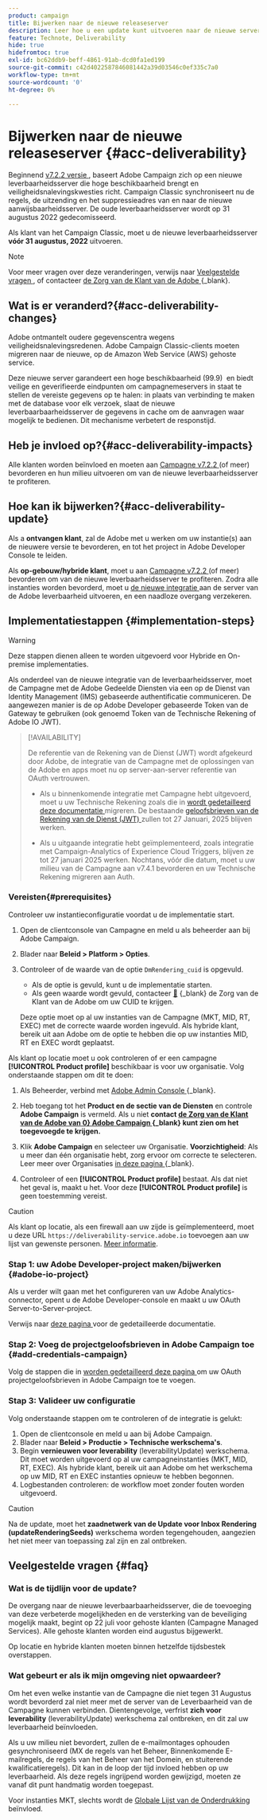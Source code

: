 ```yaml
---
product: campaign
title: Bijwerken naar de nieuwe releaseserver
description: Leer hoe u een update kunt uitvoeren naar de nieuwe server voor campagneresultaten
feature: Technote, Deliverability
hide: true
hidefromtoc: true
exl-id: bc62ddb9-beff-4861-91ab-dcd0fa1ed199
source-git-commit: c42d4022587846081442a39d03546c0ef335c7a0
workflow-type: tm+mt
source-wordcount: '0'
ht-degree: 0%

---
```


# Bijwerken naar de nieuwe releaseserver {#acc-deliverability}

Beginnend [ v7.2.2 versie ](../../rn/using/latest-release.md#release-7-2-2), baseert Adobe Campaign zich op een nieuwe leverbaarheidsserver die hoge beschikbaarheid brengt en veiligheidsnalevingskwesties richt. Campaign Classic synchroniseert nu de regels, de uitzending en het suppressieadres van en naar de nieuwe aanwijsbaarheidsserver. De oude leverbaarheidsserver wordt op 31 augustus 2022 gedecomisseerd.

Als klant van het Campaign Classic, moet u de nieuwe leverbaarheidsserver **vóór 31 augustus, 2022** uitvoeren.

>[!NOTE]
>
>Voor meer vragen over deze veranderingen, verwijs naar [ Veelgestelde vragen ](#faq), of contacteer [ de Zorg van de Klant van de Adobe ](https://helpx.adobe.com/nl/enterprise/admin-guide.html/enterprise/using/support-for-experience-cloud.ug.html) {_blank}.
>

## Wat is er veranderd?{#acc-deliverability-changes}

Adobe ontmantelt oudere gegevenscentra wegens veiligheidsnalevingsredenen. Adobe Campaign Classic-clients moeten migreren naar de nieuwe, op de Amazon Web Service (AWS) gehoste service.

Deze nieuwe server garandeert een hoge beschikbaarheid (99.9) &#x200B; en biedt veilige en geverifieerde eindpunten om campagnemeservers in staat te stellen de vereiste gegevens op te halen: in plaats van verbinding te maken met de database voor elk verzoek, slaat de nieuwe leverbaarbaarheidsserver de gegevens in cache om de aanvragen waar mogelijk te bedienen. Dit mechanisme verbetert de responstijd. &#x200B;

## Heb je invloed op?{#acc-deliverability-impacts}

Alle klanten worden beïnvloed en moeten aan [ Campagne v7.2.2 ](../../rn/using/latest-release.md#release-7-2-2) (of meer) bevorderen en hun milieu uitvoeren om van de nieuwe leverbaarheidsserver te profiteren.

## Hoe kan ik bijwerken?{#acc-deliverability-update}

Als a **ontvangen klant**, zal de Adobe met u werken om uw instantie(s) aan de nieuwere versie te bevorderen, en tot het project in Adobe Developer Console te leiden.

Als **op-gebouw/hybride klant**, moet u aan [ Campagne v7.2.2 ](../../rn/using/latest-release.md#release-7-2-2) (of meer) bevorderen om van de nieuwe leverbaarheidsserver te profiteren. Zodra alle instanties worden bevorderd, moet u [ de nieuwe integratie ](#implementation-steps) aan de server van de Adobe leverbaarheid uitvoeren, en een naadloze overgang verzekeren.

## Implementatiestappen {#implementation-steps}

>[!WARNING]
>
>Deze stappen dienen alleen te worden uitgevoerd voor Hybride en On-premise implementaties.

Als onderdeel van de nieuwe integratie van de leverbaarheidsserver, moet de Campagne met de Adobe Gedeelde Diensten via een op de Dienst van Identity Management (IMS) gebaseerde authentificatie communiceren. De aangewezen manier is de op Adobe Developer gebaseerde Token van de Gateway te gebruiken (ook genoemd Token van de Technische Rekening of Adobe IO JWT).

>[!AVAILABILITY]
>
> De referentie van de Rekening van de Dienst (JWT) wordt afgekeurd door Adobe, de integratie van de Campagne met de oplossingen van de Adobe en apps moet nu op server-aan-server referentie van OAuth vertrouwen. </br>
>
> * Als u binnenkomende integratie met Campagne hebt uitgevoerd, moet u uw Technische Rekening zoals die in [ wordt gedetailleerd deze documentatie ](https://developer.adobe.com/developer-console/docs/guides/authentication/ServerToServerAuthentication/migration/#_blank) migreren. De bestaande [ geloofsbrieven van de Rekening van de Dienst (JWT) ](../../integrations/using/oauth-technical-account.md) zullen tot 27 Januari, 2025 blijven werken. </br>
>
> * Als u uitgaande integratie hebt geïmplementeerd, zoals integratie met Campaign-Analytics of Experience Cloud Triggers, blijven ze tot 27 januari 2025 werken. Nochtans, vóór die datum, moet u uw milieu van de Campagne aan v7.4.1 bevorderen en uw Technische Rekening migreren aan Auth.

### Vereisten{#prerequisites}

Controleer uw instantieconfiguratie voordat u de implementatie start.

1. Open de clientconsole van Campagne en meld u als beheerder aan bij Adobe Campaign.
1. Blader naar **Beleid > Platform > Opties**.
1. Controleer of de waarde van de optie `DmRendering_cuid` is opgevuld.

   * Als de optie is gevuld, kunt u de implementatie starten.
   * Als geen waarde wordt gevuld, contacteer [&#128279;](https://helpx.adobe.com/nl/enterprise/admin-guide.html/enterprise/using/support-for-experience-cloud.ug.html) {_blank} de Zorg van de Klant van de Adobe  om uw CUID te krijgen.

   Deze optie moet op al uw instanties van de Campagne (MKT, MID, RT, EXEC) met de correcte waarde worden ingevuld. Als hybride klant, bereik uit aan Adobe om de optie te hebben die op uw instanties MID, RT en EXEC wordt geplaatst.

Als klant op locatie moet u ook controleren of er een campagne **[!UICONTROL Product profile]** beschikbaar is voor uw organisatie. Volg onderstaande stappen om dit te doen:

1. Als Beheerder, verbind met [ Adobe Admin Console ](https://adminconsole.adobe.com/) {_blank}.
1. Heb toegang tot het **Product en de sectie van de Diensten** en controle **Adobe Campaign** is vermeld.
Als u niet **contact [ de Zorg van de Klant van de Adobe van 0&rbrace; Adobe Campaign ](https://helpx.adobe.com/nl/enterprise/admin-guide.html/enterprise/using/support-for-experience-cloud.ug.html) {_blank} kunt zien om het toegevoegde te krijgen.**
1. Klik **Adobe Campaign** en selecteer uw Organisatie.
   **Voorzichtigheid**: Als u meer dan één organisatie hebt, zorg ervoor om correcte te selecteren. Leer meer over Organisaties [ in deze pagina ](https://experienceleague.adobe.com/docs/control-panel/using/faq.html#ims-org-id) {_blank}.

1. Controleer of een **[!UICONTROL Product profile]** bestaat. Als dat niet het geval is, maakt u het. Voor deze **[!UICONTROL Product profile]** is geen toestemming vereist.


>[!CAUTION]
>
>Als klant op locatie, als een firewall aan uw zijde is geïmplementeerd, moet u deze URL `https://deliverability-service.adobe.io` toevoegen aan uw lijst van gewenste personen. [Meer informatie](../../installation/using/url-permissions.md).


### Stap 1: uw Adobe Developer-project maken/bijwerken {#adobe-io-project}

Als u verder wilt gaan met het configureren van uw Adobe Analytics-connector, opent u de Adobe Developer-console en maakt u uw OAuth Server-to-Server-project.

Verwijs naar [ deze pagina ](../../integrations/using/oauth-technical-account.md#oauth-service) voor de gedetailleerde documentatie.

### Stap 2: Voeg de projectgeloofsbrieven in Adobe Campaign toe {#add-credentials-campaign}

Volg de stappen die in [ worden gedetailleerd deze pagina ](../../integrations/using/oauth-technical-account.md#add-credentials) om uw OAuth projectgeloofsbrieven in Adobe Campaign toe te voegen.

### Stap 3: Valideer uw configuratie

Volg onderstaande stappen om te controleren of de integratie is gelukt:

1. Open de clientconsole en meld u aan bij Adobe Campaign.
1. Blader naar **Beleid > Productie > Technische werkschema&#39;s**.
1. Begin **vernieuwen voor leverability** (leverabilityUpdate) werkschema. Dit moet worden uitgevoerd op al uw campagneinstanties (MKT, MID, RT, EXEC). Als hybride klant, bereik uit aan Adobe om het werkschema op uw MID, RT en EXEC instanties opnieuw te hebben begonnen.
1. Logbestanden controleren: de workflow moet zonder fouten worden uitgevoerd.

>[!CAUTION]
>
>Na de update, moet het **zaadnetwerk van de Update voor Inbox Rendering (updateRenderingSeeds)** werkschema worden tegengehouden, aangezien het niet meer van toepassing zal zijn en zal ontbreken.

## Veelgestelde vragen {#faq}

### Wat is de tijdlijn voor de update?

De overgang naar de nieuwe leverbaarbaarheidsserver, die de toevoeging van deze verbeterde mogelijkheden en de versterking van de beveiliging mogelijk maakt, begint op 22 juli voor gehoste klanten (Campagne Managed Services). Alle gehoste klanten worden eind augustus bijgewerkt.

Op locatie en hybride klanten moeten binnen hetzelfde tijdsbestek overstappen.

### Wat gebeurt er als ik mijn omgeving niet opwaardeer?

Om het even welke instantie van de Campagne die niet tegen 31 Augustus wordt bevorderd zal niet meer met de server van de Leverbaarheid van de Campagne kunnen verbinden. Dientengevolge, verfrist **zich voor leverability** (leverabilityUpdate) werkschema zal ontbreken, en dit zal uw leverbaarheid beïnvloeden.

Als u uw milieu niet bevordert, zullen de e-mailmontages ophouden gesynchroniseerd (MX de regels van het Beheer, Binnenkomende E-mailregels, de regels van het Beheer van het Domein, en stuiterende kwalificatieregels). Dit kan in de loop der tijd invloed hebben op uw leverbaarheid. Als deze regels ingrijpend worden gewijzigd, moeten ze vanaf dit punt handmatig worden toegepast.

Voor instanties MKT, slechts wordt de [ Globale Lijst van de Onderdrukking ](../../campaign-opt/using/filtering-rules.md#default-deliverability-exclusion-rules) beïnvloed.
